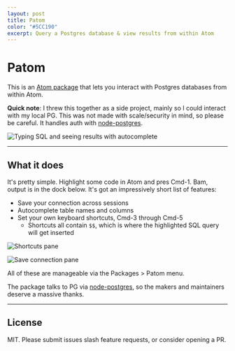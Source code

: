 ```yaml
---
layout: post
title: Patom
color: "#5CC190"
excerpt: Query a Postgres database & view results from within Atom
---
```


# Patom
This is an [Atom package](https://atom.io/packages/patom) that lets you interact with Postgres databases from within Atom. 

**Quick note**: I threw this together as a side project, mainly so I could interact with my local PG. This was not made with scale/security in mind, so please be careful. It handles auth with [node-postgres](https://node-postgres.com/).

![Typing SQL and seeing results with autocomplete](https://i.imgur.com/gDHOnX2.png)

----
## What it does
It's pretty simple. Highlight some code in Atom and pres Cmd-1. Bam, output is in the dock below. It's got an impressively short list of features:

 - Save your connection across sessions
 - Autocomplete table names and columns
 - Set your own keyboard shortcuts, Cmd-3 through Cmd-5
     - Shortcuts all contain `$$`, which is where the highlighted SQL query will get inserted

![Shortcuts pane](https://i.imgur.com/If8PDqb.png)

![Save connection pane](https://i.imgur.com/eULZ8WI.png)
 
All of these are manageable via the Packages > Patom menu.

The package talks to PG via [node-postgres](https://node-postgres.com/), so the makers and maintainers deserve a massive thanks.

----

## License
MIT. Please submit issues slash feature requests, or consider opening a PR. 